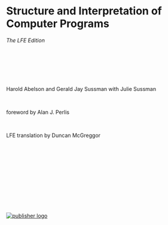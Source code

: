 # Structure and Interpretation of Computer Programs

*The LFE Edition*

<br/>
<br/>
<br/>
<br/>
<br/>

Harold Abelson and Gerald Jay Sussman
with Julie Sussman

<br/>

foreword by Alan J. Perlis

<br/>

LFE translation by Duncan McGreggor

<br/>
<br/>
<br/>
<br/>
<br/>
<br/>
<br/>
<br/>
<br/>
<br/>

[![publisher logo][publisher-img]][publisher-site]

<!-- Named page links below: /-->

[publisher-img]: images/cnbb-pub-logo-1.6.png
[publisher-site]: http://cnbb.pub/
